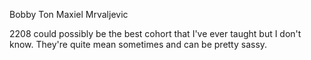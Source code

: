 Bobby Ton
Maxiel Mrvaljevic

2208 could possibly be the best cohort that I've ever taught but I don't know. They're quite mean sometimes and can be pretty sassy.
